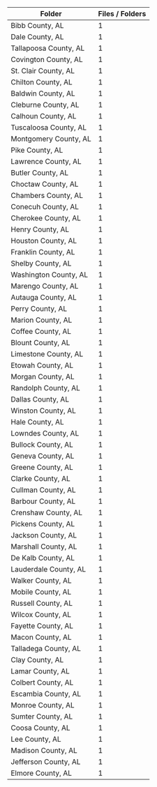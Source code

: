 | Folder                |   Files / Folders |
|-----------------------|-------------------|
| Bibb County, AL       |                 1 |
| Dale County, AL       |                 1 |
| Tallapoosa County, AL |                 1 |
| Covington County, AL  |                 1 |
| St. Clair County, AL  |                 1 |
| Chilton County, AL    |                 1 |
| Baldwin County, AL    |                 1 |
| Cleburne County, AL   |                 1 |
| Calhoun County, AL    |                 1 |
| Tuscaloosa County, AL |                 1 |
| Montgomery County, AL |                 1 |
| Pike County, AL       |                 1 |
| Lawrence County, AL   |                 1 |
| Butler County, AL     |                 1 |
| Choctaw County, AL    |                 1 |
| Chambers County, AL   |                 1 |
| Conecuh County, AL    |                 1 |
| Cherokee County, AL   |                 1 |
| Henry County, AL      |                 1 |
| Houston County, AL    |                 1 |
| Franklin County, AL   |                 1 |
| Shelby County, AL     |                 1 |
| Washington County, AL |                 1 |
| Marengo County, AL    |                 1 |
| Autauga County, AL    |                 1 |
| Perry County, AL      |                 1 |
| Marion County, AL     |                 1 |
| Coffee County, AL     |                 1 |
| Blount County, AL     |                 1 |
| Limestone County, AL  |                 1 |
| Etowah County, AL     |                 1 |
| Morgan County, AL     |                 1 |
| Randolph County, AL   |                 1 |
| Dallas County, AL     |                 1 |
| Winston County, AL    |                 1 |
| Hale County, AL       |                 1 |
| Lowndes County, AL    |                 1 |
| Bullock County, AL    |                 1 |
| Geneva County, AL     |                 1 |
| Greene County, AL     |                 1 |
| Clarke County, AL     |                 1 |
| Cullman County, AL    |                 1 |
| Barbour County, AL    |                 1 |
| Crenshaw County, AL   |                 1 |
| Pickens County, AL    |                 1 |
| Jackson County, AL    |                 1 |
| Marshall County, AL   |                 1 |
| De Kalb County, AL    |                 1 |
| Lauderdale County, AL |                 1 |
| Walker County, AL     |                 1 |
| Mobile County, AL     |                 1 |
| Russell County, AL    |                 1 |
| Wilcox County, AL     |                 1 |
| Fayette County, AL    |                 1 |
| Macon County, AL      |                 1 |
| Talladega County, AL  |                 1 |
| Clay County, AL       |                 1 |
| Lamar County, AL      |                 1 |
| Colbert County, AL    |                 1 |
| Escambia County, AL   |                 1 |
| Monroe County, AL     |                 1 |
| Sumter County, AL     |                 1 |
| Coosa County, AL      |                 1 |
| Lee County, AL        |                 1 |
| Madison County, AL    |                 1 |
| Jefferson County, AL  |                 1 |
| Elmore County, AL     |                 1 |